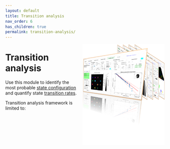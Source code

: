 ```yaml
---
layout: default
title: Transition analysis
nav_order: 6
has_children: true
permalink: transition-analysis/
---
```


<img src="../assets/images/logos/logo-transition-analysis.png" width="260" style="float:right; margin-left: 15px;"/>

# Transition analysis

Use this module to identify the most probable <u>state configuration</u> and quantify state <u>transition rates</u>.

Transition analysis framework is limited to: